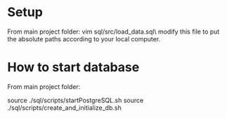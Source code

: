 
# Setup
From main project folder:
  vim sql/src/load_data.sql\\
  modify this file to put the absolute paths according to your local computer.

# How to start database
From main project folder:

source ./sql/scripts/startPostgreSQL.sh
source ./sql/scripts/create_and_initialize_db.sh

